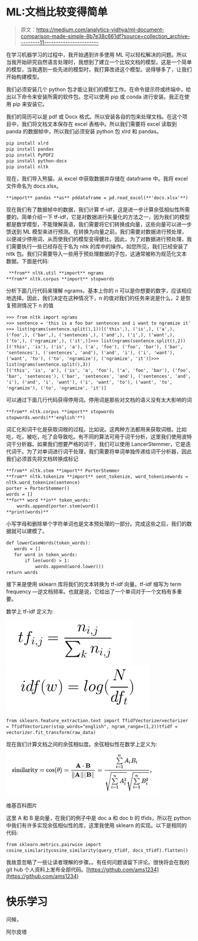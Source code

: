 # ML:文档比较变得简单

> 原文：<https://medium.com/analytics-vidhya/ml-document-comparison-made-simple-8b7e38c661df?source=collection_archive---------11----------------------->

在学习机器学习的过程中，我开始遇到许多使用 ML 可以轻松解决的问题。所以当我开始研究自然语言处理时，我想到了建立一个比较文档的模型。这是一个简单的模型，当我遇到一些先进的模型时，我打算改进这个模型。说得够多了，让我们开始构建模型。

我们必须安装几个 python 包才能让我们的模型工作。在命令提示符或终端中，给出以下命令来安装所需的软件包。您可以使用 pip 或 conda 进行安装。我正在使用 pip 来安装它。

我们的简历可以是 pdf 或 Docx 格式。所以安装各自的包来处理文档。在这个项目中，我们将文档文本保存在 excel 表格中。所以我们需要将 excel 读取到 panda 的数据帧中，所以我们必须安装 python 包 xlrd 和 pandas。

```
pip install xlrd 
pip install pandas 
pip install PyPDF2
pip install python-docx
pip install nltk 
```

现在，我们导入熊猫，从 excel 中获取数据并存储在 dataframe 中。我将 excel 文件命名为 docs.xlsx。

```
**import** pandas **as** pddataframe = pd.read_excel(**'docs.xlsx'**)
```

现在我们有了数据帧中的数据，我们计算 tf-idf，这是进一步计算余弦相似性所需要的。简单介绍一下 tf-idf，它是对数据进行矢量化的方法之一，因为我们的模型都是数学模型，不能理解英语，我们需要将它们转换成向量，这些向量可以进一步馈送到 ML 模型来进行预测。在转换为向量之前，我们需要对数据进行预处理，以便减少停用词，从而使我们的模型变得健壮。因此，为了对数据进行预处理，我们需要执行一些已经存在于名为 nltk 的库中的操作。如您所见，我们已经安装了 nltk 包。我们只需要导入一些用于预处理数据的子包，这通常被称为规范化文本数据。下面是代码:

```
 **from** nltk.util **import** ngrams
**from** nltk.corpus **import** stopwords 
```

分析下面几行代码来理解 ngrams，基本上你的 n 可以是你想要的数字，应该相应地选择。因此，我们决定在这种情况下，n 的值对我们的任务来说是什么，2 是恢复预测情况下 n 的值

```
>>> from nltk import ngrams
>>> sentence = 'this is a foo bar sentences and i want to ngramize it'
>>> list(ngrams(sentence.split(),1))[('this',), ('is',), ('a',), ('foo',), ('bar',), ('sentences',), ('and',), ('i',), ('want',), ('to',), ('ngramize',), ('it',)]>>> list(ngrams(sentence.split(),2))
[('this', 'is'), ('is', 'a'), ('a', 'foo'), ('foo', 'bar'), ('bar', 'sentences'), ('sentences', 'and'), ('and', 'i'), ('i', 'want'), ('want', 'to'), ('to', 'ngramize'), ('ngramize', 'it')]>>> list(ngrams(sentence.split(),3))
[('this', 'is', 'a'), ('is', 'a', 'foo'), ('a', 'foo', 'bar'), ('foo', 'bar', 'sentences'), ('bar', 'sentences', 'and'), ('sentences', 'and', 'i'), ('and', 'i', 'want'), ('i', 'want', 'to'), ('want', 'to', 'ngramize'), ('to', 'ngramize', 'it')]
```

可以通过下面几行代码获得停用词。停用词是那些对文档的语义没有太大影响的词

```
**from** nltk.corpus **import** stopwords
stopwords.words(**'english'**)
```

词汇化和词干化是获取词根的过程。比如说。这两种方法都用来获取词根。比如吃，吃，被吃，吃了会导致吃。有不同的算法可用于词干分析，这里我们使用波特词干分析器。如果我们想要严格的词干，我们可以使用 LancerStemmer，它是迭代词干。为了对单词进行词干处理，我们需要将单词单独传递给词干分析器，因此我们必须首先将文档转换成标记

```
**from** nltk.stem **import** PorterStemmer
**from** nltk.tokenize **import** sent_tokenize, word_tokenizewords = nltk.word_tokenize(sentence)
porter = PorterStemmer()
words = []
**for** word **in** token_words:
    words.append(porter.stem(word))
**print(words)**
```

小写字母和删除单个字符单词也是文本预处理的一部分。完成这些之后，我们的数据就可以建模了。

```
def lowerCaseWords(token_words):
   words = []
   for word in token_words:
       if len(word) > 1:
           words.append(word.lower())
return words 
```

接下来是使用 sklearn 库将我们的文本转换为 tf-idf 向量。tf-idf 缩写为 term frequency —逆文档频率。也就是说，它给出了一个单词对于一个文档有多重要。

数学上 tf-idf 定义为:

![](img/c3704a2253fe6e03a9a9a16fe43f58b7.png)![](img/e949c420b9a89487c268c99b702fc411.png)

```
from sklearn.feature_extraction.text import TfidfVectorizervectorizer = TfidfVectorizer(stop_words="english", ngram_range=(1,2))tfidf = vectorizer.fit_transform(raw_data)
```

现在我们计算文档之间的余弦相似度。余弦相似性在数学上定义为:

![](img/83d4f8214bbc76d1e6807f9bbf3185cd.png)

维基百科图片

这里 A 和 B 是向量，在我们的例子中是 doc a 和 doc b 的 tfids，所以在 python 中我们有许多实现余弦相似性的库，这里我使用 sklearn 的实现。以下是相同的代码:

```
from sklearn.metrics.pairwise import cosine_similaritycosine_similarity(query_tfidf, docs_tfidf).flatten()
```

我故意忽略了一些让读者理解的步骤。。有任何问题请留下评论。很快将会在我的 git hub 个人资料上发布全部代码。[https://github.com/ams1234](https://github.com/ams1234)

# **快乐学习**

问候，

阿尔皮塔
